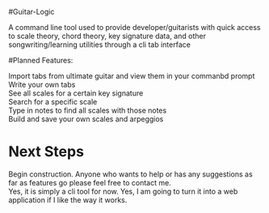 #Guitar-Logic  

A command line tool used to provide developer/guitarists with quick access to scale theory, chord theory, key signature data, and other songwriting/learning utilities through a cli tab interface  

#Planned Features:  

Import tabs from ultimate guitar and view them in your commanbd prompt  
Write your own tabs  
See all scales for a certain key signature  
Search for a specific scale  
Type in notes to find all scales with those notes  
Build and save your own scales and arpeggios  

# Next Steps

Begin construction. Anyone who wants to help or has any suggestions as far as features go please feel free to contact me.  
Yes, it is simply a cli tool for now. Yes, I am going to turn it into a web application if I like the way it works.
